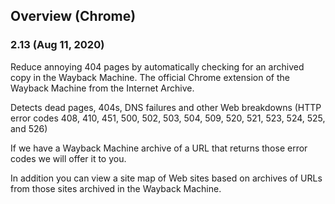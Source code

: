 ## Overview (Chrome)

### 2.13 (Aug 11, 2020)

Reduce annoying 404 pages by automatically checking for an archived copy in the Wayback Machine.
The official Chrome extension of the Wayback Machine from the Internet Archive.

Detects dead pages, 404s, DNS failures and other Web breakdowns (HTTP error codes 408, 410, 451, 500, 502, 503, 504, 509, 520, 521, 523, 524, 525, and 526)

If we have a Wayback Machine archive of a URL that returns those error codes we will offer it to you.

In addition you can view a site map of Web sites based on archives of URLs from those sites archived in the Wayback Machine.
